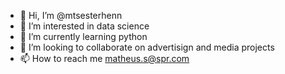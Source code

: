 - 👋 Hi, I’m @mtsesterhenn
- 👀 I’m interested in data science
- 🌱 I’m currently learning python
- 💞️ I’m looking to collaborate on advertisign and media projects
- 📫 How to reach me matheus.s@spr.com

<!---
mtsesterhenn/mtsesterhenn is a ✨ special ✨ repository because its `README.md` (this file) appears on your GitHub profile.
You can click the Preview link to take a look at your changes.
--->
